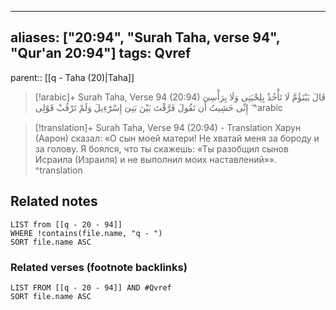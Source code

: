 
---
aliases: ["20:94", "Surah Taha, verse 94", "Qur'an 20:94"]
tags: Qvref
---

parent:: [[q - Taha (20)|Taha]]

> [!arabic]+ Surah Taha, Verse 94 (20:94)
> <span class="quran-arabic">قَالَ يَبْنَؤُمَّ لَا تَأْخُذْ بِلِحْيَتِى وَلَا بِرَأْسِىٓ ۖ إِنِّى خَشِيتُ أَن تَقُولَ فَرَّقْتَ بَيْنَ بَنِىٓ إِسْرَٰٓءِيلَ وَلَمْ تَرْقُبْ قَوْلِى</span>
^arabic

> [!translation]+ Surah Taha, Verse 94 (20:94) - Translation
> Харун (Аарон) сказал: «О сын моей матери! Не хватай меня за бороду и за голову. Я боялся, что ты скажешь: «Ты разобщил сынов Исраила (Израиля) и не выполнил моих наставлений»».
^translation



## Related notes
```dataview
LIST from [[q - 20 - 94]]
WHERE !contains(file.name, "q - ")
SORT file.name ASC
```

### Related verses (footnote backlinks)
```dataview
LIST FROM [[q - 20 - 94]] AND #Qvref
SORT file.name ASC
```

